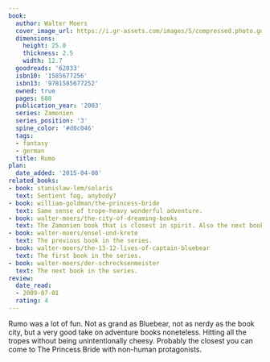 ```yaml
---
book:
  author: Walter Moers
  cover_image_url: https://i.gr-assets.com/images/S/compressed.photo.goodreads.com/books/1348657010l/62033.jpg
  dimensions:
    height: 25.0
    thickness: 2.5
    width: 12.7
  goodreads: '62033'
  isbn10: '1585677256'
  isbn13: '9781585677252'
  owned: true
  pages: 688
  publication_year: '2003'
  series: Zamonien
  series_position: '3'
  spine_color: '#d0c046'
  tags:
  - fantasy
  - german
  title: Rumo
plan:
  date_added: '2015-04-08'
related_books:
- book: stanislaw-lem/solaris
  text: Sentient fog, anybody?
- book: william-goldman/the-princess-bride
  text: Same sense of trope-heavy wonderful adventure.
- book: walter-moers/the-city-of-dreaming-books
  text: The Zamonien book that is closest in spirit. Also the next book in the series.
- book: walter-moers/ensel-und-krete
  text: The previous book in the series.
- book: walter-moers/the-13-12-lives-of-captain-bluebear
  text: The first book in the series.
- book: walter-moers/der-schrecksenmeister
  text: The next book in the series.
review:
  date_read:
  - 2009-07-01
  rating: 4
---
```


Rumo was a lot of fun. Not as grand as Bluebear, not as nerdy as the book city, but a very good take on adventure books
noneteless. Hitting all the tropes without being unintentionally cheesy. Probably the closest you can come to The
Princess Bride with non-human protagonists.
